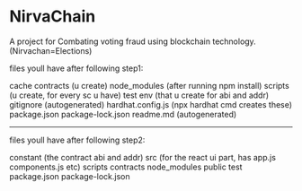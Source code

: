 # NirvaChain
A project for Combating voting fraud using blockchain technology. (Nirvachan=Elections)


files youll have after following step1:

cache
contracts (u create)
node_modules  (after running npm install)
scripts (u create, for every sc u have)
test
env   (that u create for abi and addr)
gitignore (autogenerated)
hardhat.config.js  (npx hardhat cmd creates these)
package.json
package-lock.json
readme.md  (autogenerated)

----------------------------------------------------------------

files youll have after following step2:

constant (the contract abi and addr)
src (for the react ui part, has app.js components.js etc)
scripts
contracts
node_modules
public
test
package.json
package-lock.json


